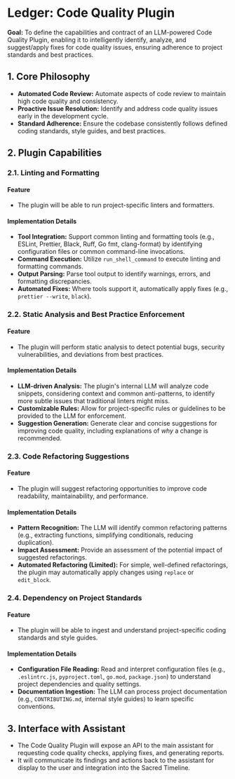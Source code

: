 # Ledger: Code Quality Plugin

**Goal:** To define the capabilities and contract of an LLM-powered Code Quality Plugin, enabling it to intelligently identify, analyze, and suggest/apply fixes for code quality issues, ensuring adherence to project standards and best practices.

## 1. Core Philosophy

-   **Automated Code Review:** Automate aspects of code review to maintain high code quality and consistency.
-   **Proactive Issue Resolution:** Identify and address code quality issues early in the development cycle.
-   **Standard Adherence:** Ensure the codebase consistently follows defined coding standards, style guides, and best practices.

## 2. Plugin Capabilities

### 2.1. Linting and Formatting

#### Feature

-   The plugin will be able to run project-specific linters and formatters.

#### Implementation Details

-   **Tool Integration:** Support common linting and formatting tools (e.g., ESLint, Prettier, Black, Ruff, Go fmt, clang-format) by identifying configuration files or common command-line invocations.
-   **Command Execution:** Utilize `run_shell_command` to execute linting and formatting commands.
-   **Output Parsing:** Parse tool output to identify warnings, errors, and formatting discrepancies.
-   **Automated Fixes:** Where tools support it, automatically apply fixes (e.g., `prettier --write`, `black`).

### 2.2. Static Analysis and Best Practice Enforcement

#### Feature

-   The plugin will perform static analysis to detect potential bugs, security vulnerabilities, and deviations from best practices.

#### Implementation Details

-   **LLM-driven Analysis:** The plugin's internal LLM will analyze code snippets, considering context and common anti-patterns, to identify more subtle issues that traditional linters might miss.
-   **Customizable Rules:** Allow for project-specific rules or guidelines to be provided to the LLM for enforcement.
-   **Suggestion Generation:** Generate clear and concise suggestions for improving code quality, including explanations of *why* a change is recommended.

### 2.3. Code Refactoring Suggestions

#### Feature

-   The plugin will suggest refactoring opportunities to improve code readability, maintainability, and performance.

#### Implementation Details

-   **Pattern Recognition:** The LLM will identify common refactoring patterns (e.g., extracting functions, simplifying conditionals, reducing duplication).
-   **Impact Assessment:** Provide an assessment of the potential impact of suggested refactorings.
-   **Automated Refactoring (Limited):** For simple, well-defined refactorings, the plugin may automatically apply changes using `replace` or `edit_block`.

### 2.4. Dependency on Project Standards

#### Feature

-   The plugin will be able to ingest and understand project-specific coding standards and style guides.

#### Implementation Details

-   **Configuration File Reading:** Read and interpret configuration files (e.g., `.eslintrc.js`, `pyproject.toml`, `go.mod`, `package.json`) to understand project dependencies and quality settings.
-   **Documentation Ingestion:** The LLM can process project documentation (e.g., `CONTRIBUTING.md`, internal style guides) to learn specific conventions.

## 3. Interface with Assistant

-   The Code Quality Plugin will expose an API to the main assistant for requesting code quality checks, applying fixes, and generating reports.
-   It will communicate its findings and actions back to the assistant for display to the user and integration into the Sacred Timeline.
